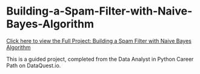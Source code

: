# Building-a-Spam-Filter-with-Naive-Bayes-Algorithm

[Click here to view the Full Project: Building a Spam Filter with Naive Bayes Algorithm](https://nbviewer.jupyter.org/github/stephentaul22/Building-a-Spam-Filter-with-Naive-Bayes-Algorithm/blob/main/Building%20a%20Spam%20Filter%20with%20Naive%20Bayes%20Algorithm%20%7C%20Guided%20Project%2015.ipynb)

This is a guided project, completed from the Data Analyst in Python Career Path on DataQuest.io.
